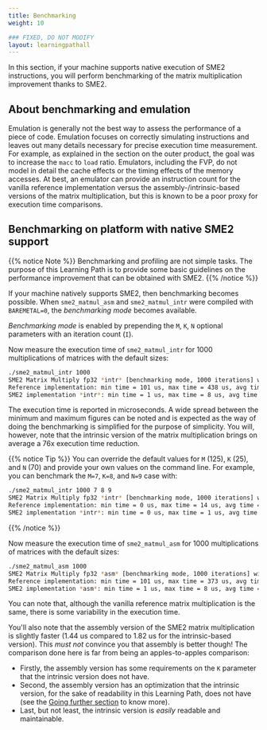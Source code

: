 ```yaml
---
title: Benchmarking
weight: 10

### FIXED, DO NOT MODIFY
layout: learningpathall
---
```


In this section, if your machine supports native execution of SME2 instructions,
you will perform benchmarking of the matrix multiplication improvement thanks to
SME2.

## About benchmarking and emulation

Emulation is generally not the best way to assess the performance of a piece of
code. Emulation focuses on correctly simulating instructions and leaves out many
details necessary for precise execution time measurement. For example, as
explained in the section on the outer product, the goal was to increase the
`macc` to `load` ratio. Emulators, including the FVP, do not model in detail the
cache effects or the timing effects of the memory accesses. At best, an emulator
can provide an instruction count for the vanilla reference implementation versus
the assembly-/intrinsic-based versions of the matrix multiplication, but this is
known to be a poor proxy for execution time comparisons.

## Benchmarking on platform with native SME2 support

{{% notice Note %}}
Benchmarking and profiling are not simple tasks. The purpose of this Learning Path
is to provide some basic guidelines on the performance improvement that can be
obtained with SME2.
{{% /notice %}}

If your machine natively supports SME2, then benchmarking becomes possible. When
`sme2_matmul_asm` and `sme2_matmul_intr` were compiled with `BAREMETAL=0`, the
*benchmarking mode* becomes available.

*Benchmarking mode* is enabled by prepending the `M`, `K`, `N` optional
parameters with an iteration count (`I`).

Now measure the execution time of `sme2_matmul_intr` for 1000 multiplications of
matrices with the default sizes:

```BASH { output_lines="2-4"}
./sme2_matmul_intr 1000
SME2 Matrix Multiply fp32 *intr* [benchmarking mode, 1000 iterations] with M=125, K=70, N=35
Reference implementation: min time = 101 us, max time = 438 us, avg time = 139.42 us
SME2 implementation *intr*: min time = 1 us, max time = 8 us, avg time = 1.82 us
```

The execution time is reported in microseconds. A wide spread between the
minimum and maximum figures can be noted and is expected as the way of doing the
benchmarking is simplified for the purpose of simplicity. You will, however,
note that the intrinsic version of the matrix multiplication brings on average a
76x execution time reduction.

{{% notice Tip %}}
You can override the default values for `M` (125), `K` (25), and `N` (70) and
provide your own values on the command line. For example, you can benchmark the
`M=7`, `K=8`, and `N=9` case with:

```BASH { output_lines="2-4"}
./sme2_matmul_intr 1000 7 8 9
SME2 Matrix Multiply fp32 *intr* [benchmarking mode, 1000 iterations] with M=7, K=8, N=9
Reference implementation: min time = 0 us, max time = 14 us, avg time = 0.93 us
SME2 implementation *intr*: min time = 0 us, max time = 1 us, avg time = 0.61 us
```
{{% /notice %}}

Now measure the execution time of `sme2_matmul_asm` for 1000 multiplications of
matrices with the default sizes:

```BASH { output_lines="2-4"}
./sme2_matmul_asm 1000
SME2 Matrix Multiply fp32 *asm* [benchmarking mode, 1000 iterations] with M=125, K=70, N=35
Reference implementation: min time = 101 us, max time = 373 us, avg time = 136.49 us
SME2 implementation *asm*: min time = 1 us, max time = 8 us, avg time = 1.44 us
```

You can note that, although the vanilla reference matrix multiplication is the
same, there is some variability in the execution time.

You'll also note that the assembly version of the SME2 matrix multiplication is
slightly faster (1.44 us compared to 1.82 us for the intrinsic-based version).
This *must not* convince you that assembly is better though! The comparison done
here is far from being an apples-to-apples comparison:
- Firstly, the assembly version has some requirements on the `K` parameter that
  the intrinsic version does not have.
- Second, the assembly version has an optimization that the intrinsic version,
  for the sake of readability in this Learning Path, does not have (see the
  [Going further
  section](/learning-paths/cross-platform/multiplying-matrices-with-sme2/10-going-further/)
  to know more).
- Last, but not least, the intrinsic version is *easily* readable and
  maintainable.